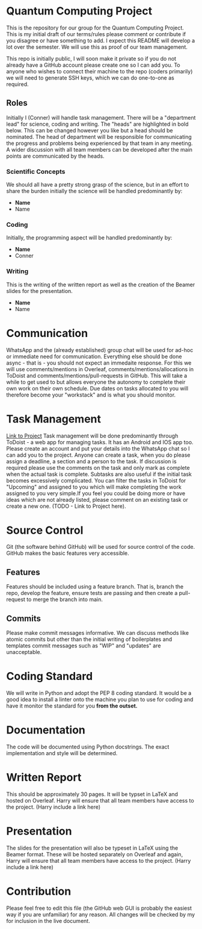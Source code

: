 # Quantum Computing Project
This is the repository for our group for the Quantum Computing Project. This is my initial draft of our terms/rules please comment or contribute if you disagree or have something to add. I expect this README will develop a lot over the semester. We will use this as proof of our team management. 

This repo is initially public, I will soon make it private so if you do not already have a GitHub account please create one so I can add you. To anyone who wishes to connect their machine to the repo (coders primarily) we will need to generate SSH keys, which we can do one-to-one as required. 

## Roles 
Initially I (Conner) will handle task management. There will be a "department lead" for science, coding and writing. The "heads" are highlighted in bold below. 
This can be changed however you like but a head should be nominated. The head of department will be responsible for communicating the progress and problems being experienced by that team in any meeting. 
A wider discussion with all team members can be developed after the main points are communicated by the heads. 

### Scientific Concepts
We should all have a pretty strong grasp of the science, but in an effort to share the burden initially the science will be handled predominantly by: 
* **Name**
* Name

### Coding
Initially, the programming aspect will be handled predominantly by: 
* **Name** 
* Conner

### Writing 
This is the writing of the written report as well as the creation of the Beamer slides for the presentation. 
* **Name**
* Name

# Communication 
WhatsApp and the (already established) group chat will be used for ad-hoc or immediate need for communication. Everything else should be done async - that is - you should not expect an immedaite response. 
For this we will use comments/mentions in Overleaf, comments/mentions/allocations in ToDoist and comments/mentions/pull-requests in GitHub. This will take a while to get used to but allows everyone the autonomy to complete their own work on their own schedule. Due dates on tasks allocated to you will therefore become your "workstack" and is what you should monitor.   

# Task Management 
[Link to Project](https://app.todoist.com/app/project/2326866532)
Task management will be done predominantly through ToDoist - a web app for managing tasks. It has an Android and IOS app too. Please create an account and put your details into the WhatsApp chat so I can add you to the project. Anyone can create a task, when you do please assign a deadline, a section and a person to the task. If discussion is required please use the comments on the task and only mark as complete when the actual task is complete. Subtasks are also useful if the initial task becomes excessively complicated.  You can filter the tasks in ToDoist for "Upcoming" and assigned to you which will make completing the work assigned to you very simple.If you feel you could be doing more or have ideas which are not already listed, please comment on an existing task or create a new one. 
(TODO - Link to Project here). 

# Source Control 
Git (the software behind GitHub) will be used for source control of the code. GitHub makes the basic features very accessible. 

## Features
Features should be included using a feature branch. That is, branch the repo, develop the feature, ensure tests are passing and then create a pull-request to merge the branch into main. 

## Commits
Please make commit messages informative. We can discuss methods like atomic commits but other than the initial writing of boilerplates and templates commit messages such as "WIP" and "updates" are unacceptable. 

# Coding Standard
We will write in Python and adopt the PEP 8 coding standard. It would be a good idea to install a linter onto the machine you plan to use for coding and have it monitor the standard for you **from the outset.**

# Documentation 
The code will be documented using Python docstrings. The exact implementation and style will be determined. 

# Written Report 
This should be approximately 30 pages. It will be typset in LaTeX and hosted on Overleaf. Harry will ensure that all team members have access to the project. 
(Harry include a link here)

# Presentation
The slides for the presentation will also be typeset in LaTeX using the Beamer format. These will be hosted separately on Overleaf and again, Harry will ensure that all team members have access to the project. 
(Harry include a link here)

# Contribution 
Please feel free to edit this file (the GitHub web GUI is probably the easiest way if you are unfamiliar) for any reason. All changes will be checked by my for inclusion in the live document. 
